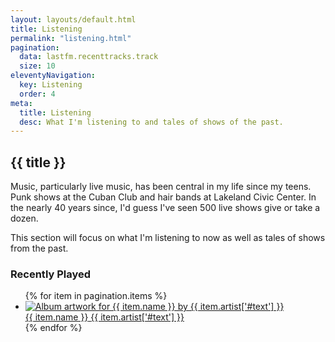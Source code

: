 ```yaml
---
layout: layouts/default.html
title: Listening
permalink: "listening.html"
pagination:
  data: lastfm.recenttracks.track
  size: 10
eleventyNavigation:
  key: Listening
  order: 4
meta:
  title: Listening
  desc: What I'm listening to and tales of shows of the past.
---
```

<h2>{{ title }}</h2>
<p>Music, particularly live music, has been central in my life since my teens. Punk shows 
at the Cuban Club and hair bands at Lakeland Civic Center. In the nearly 40 years since, I'd guess I've seen 500 live shows give or take a dozen.</p>
<p>This section will focus on what I'm listening to now as well as tales of shows from the past.</p>

<h3>Recently Played</h3>
<ul class="recently-played"> 
  {% for item in pagination.items %} 
  <li class="recently-played__track">
   <a href="{{ item.url }}" class="track__url"> 
      <div class="track__media"> 
        <img src="{{ item.image[2]['#text'] }}" alt="Album artwork for {{ item.name }} by {{ item.artist['#text'] }}" loading="lazy" />
      </div> 
      <span class="track__name">{{ item.name }}</span> 
      <span class="track__artist">{{ item.artist['#text'] }}</span> 
    </a> 
  </li> 
  {% endfor %}
  </ul>